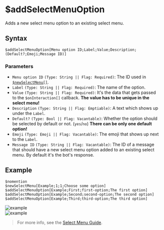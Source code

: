 # $addSelectMenuOption
Adds a new select menu option to an existing select menu.

## Syntax
```
$addSelectMenuOption[Menu option ID;Label;Value;Description;(Default?;Emoji;Message ID)]
```

### Parameters
- `Menu option ID` `(Type: String || Flag: Required)`: The ID used in [`$newSelectMenu[]`](./newSelectMenu.md).
- `Label` `(Type: String || Flag: Required)`: The name of the option.
- `Value` `(Type: String || Flag: Required)`: It's the data that gets passed to the `$onInteraction[]` callback. **The value has to be unique in the select menu!**
- `Description` `(Type: String || Flag: Emptiable)`: A text which shows up under the `Label`.
- `Default?` `(Type: Bool || Flag: Vacantable)`: Whether the option should be selected by default or not. (`yes`/`no`) **There can be only one default option!**
- `Emoji` `(Type: Emoji || Flag: Vacantable)`: The emoji that shows up next to the `Label`.
- `Message ID` `(Type: String || Flag: Vacantable)`: The ID of a message that should have a new select menu option added to an existing select menu. By default it's the bot's response.

## Example
```
$nomention
$newSelectMenu[Example;1;1;Choose some option]
$addSelectMenuOption[Example;First;first-option;The first option]
$addSelectMenuOption[Example;Second;second-option;The second option]
$addSelectMenuOption[Example;Third;third-option;The third option]
```
![example](https://user-images.githubusercontent.com/113303649/209933666-9ec8ecfc-e666-4caa-b7cb-b0b3c4cdea02.png)\
![example](https://user-images.githubusercontent.com/113303649/209933373-978c8ade-157f-4991-bb93-929430b4a4eb.png)

> For more info, see the [Select Menu Guide](../guides/general/interactions/selectMenus/aboutSelectMenu.md).

